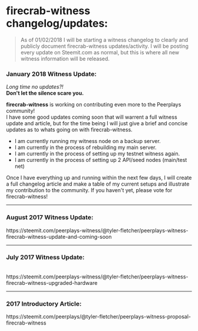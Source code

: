 # firecrab-witness changelog/updates:
> As of 01/02/2018 I will be starting a witness changelog to clearly and publicly document firecrab-witness updates/activity. 
> I will be posting every update on Steemit.com as normal, but this is where all new witness information will be released. 

<h3>January 2018 Witness Update: </h3>

*Long time no updates?!*<br>
**Don't let the silence scare you.**<br>

**firecrab-witness** is working on contributing even more to the Peerplays community!<br/>
I have some good updates coming soon that will warrent a full witness update and article, but for the time being I will just give a brief and concise updates as to whats going on with firecrab-witness.

* I am currently running my witness node on a backup server.
* I am currently in the process of rebuilding my main server.
* I am currently in the process of setting up my testnet witness again.
* I am currently in the process of setting up 2 API/seed nodes (main/test net)

Once I have everything up and running within the next few days, I will create a full changelog article and make a table of my current setups and illustrate my contribution to the community. If you haven't yet, please vote for firecrab-witness!

<hr>
<h3>August 2017 Witness Update:</h3>
https://steemit.com/peerplays-witness/@tyler-fletcher/peerplays-witness-firecrab-witness-update-and-coming-soon
<hr>
<h3>July 2017 Witness Update:</h3><br>
https://steemit.com/peerplays-witness/@tyler-fletcher/peerplays-witness-firecrab-witness-upgraded-hardware</h3>
<hr>
<h3>2017 Introductory Article:</h3>
https://steemit.com/peerplays/@tyler-fletcher/peerplays-witness-proposal-firecrab-witness
